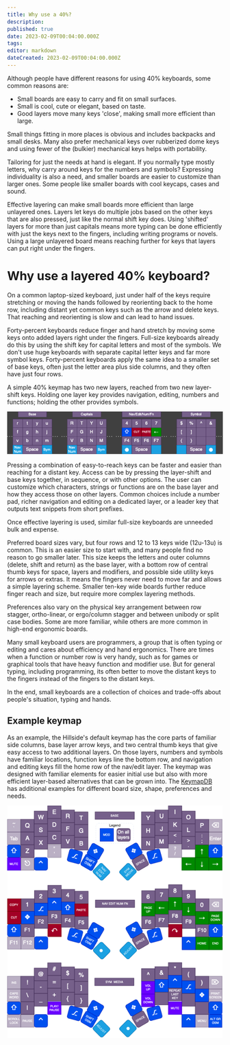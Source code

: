 ```yaml
---
title: Why use a 40%?
description: 
published: true
date: 2023-02-09T00:04:00.000Z
tags: 
editor: markdown
dateCreated: 2023-02-09T00:04:00.000Z
---
```



Although people have different reasons for using 40% keyboards, some common reasons are:

- Small boards are easy to carry and fit on small surfaces.
- Small is cool, cute or elegant, based on taste.
- Good layers move many keys 'close', making small more efficient than large.

Small things fitting in more places is obvious and includes backpacks and small desks.
Many also prefer mechanical keys over rubberized dome keys and
  using fewer of the (bulkier) mechanical keys helps with portability.

Tailoring for just the needs at hand is elegant. 
If you normally type mostly letters, why carry around keys for the numbers and symbols?
Expressing individuality is also a need, and smaller boards are easier to customize than larger ones.
Some people like smaller boards with cool keycaps, cases and sound.

Effective layering can make small boards more efficient 
  than large unlayered ones.
Layers let keys do multiple jobs based on the other keys that are also pressed,
  just like the normal shift key does.
Using 'shifted' layers for more than just capitals means more typing can be done efficiently 
  with just the keys next to the fingers, including writing programs or novels.
Using a large unlayered board means reaching further for keys
  that layers can put right under the fingers.


# Why use a layered 40% keyboard?

On a common laptop-sized keyboard, 
  just under half of the keys 
  require stretching or moving the hands 
  followed by reorienting back to the home row, 
  including distant yet common keys such as the arrow and delete keys.
That reaching and reorienting is slow and can lead to hand issues.

Forty-percent keyboards reduce finger and hand stretch by moving some keys 
  onto added layers right under the fingers. 
Full-size keyboards already do this by using the shift key
  for capital letters and most of the symbols. 
We don't use huge keyboards with separate capital letter keys and far more symbol keys. 
Forty-percent keyboards apply the same idea to a smaller set of base keys,
  often just the letter area plus side columns, and they often have just four rows.

A simple 40% keymap has two new layers, reached from two new layer-shift keys.
Holding one layer key provides navigation, editing, numbers and functions; 
  holding the other provides symbols.

![layer shift example](image/layers_snip.drawio.png)

Pressing a combination of easy-to-reach keys can be faster and easier 
  than reaching for a distant key. 
Access can be by pressing the layer-shift and base keys together, 
  in sequence, or with other options. 
The user can customize which characters, strings or functions are 
  on the base layer and how they access those on other layers. 
Common choices include a number pad, 
  richer navigation and editing on a dedicated layer, 
  or a leader key that outputs text snippets from short prefixes.

Once effective layering is used, 
  similar full-size keyboards are unneeded bulk and expense.

Preferred board sizes vary, but four rows and 12 to 13 keys wide (12u-13u) is common. 
This is an easier size to start with, and many people find no reason to go smaller later. 
This size keeps the letters and outer columns (delete, shift and return) as the base layer,
  with a bottom row of central thumb keys for space, layers and modifiers, 
  and possible side utility keys for arrows or extras. 
It means the fingers never need to move far and allows a simple layering scheme. 
Smaller ten-key wide boards further reduce finger reach and size,
  but require more complex layering methods.  

Preferences also vary on the physical key arrangement
  between row stagger, ortho-linear, or ergo/column stagger
  and between unibody or split case bodies.
Some are more familiar, 
  while others are more common in high-end ergonomic boards.

Many small keyboard users are programmers,
  a group that is often typing or editing
  and cares about efficiency and hand ergonomics.
There are times when a function or number row is very handy,
  such as for games or
  graphical tools that have heavy function and modifier use. 
But for general typing, including programming,
  its often better to 
  move the distant keys to the fingers 
  instead of 
  the fingers to the distant keys.

In the end,
  small keyboards are a collection of choices and trade-offs
  about people's situation, typing and hands.

## Example keymap

As an example, the Hillside's default keymap has the core parts of familiar side columns, 
  base layer arrow keys, 
  and two central thumb keys that give easy access to two additional layers.
On those layers, numbers and symbols have familiar locations,
  function keys line the bottom row, and navigation 
  and editing keys fill the home row of the nav/edit layer.
The keymap was designed with familiar elements for easier initial use 
  but also with more efficient layer-based alternatives that can be grown into. 
The [KeymapDB](https://keymapdb.com/) has additional examples for different board size, shape, preferences and needs.

<img src="image/hillside_keymap.png" width=700>


